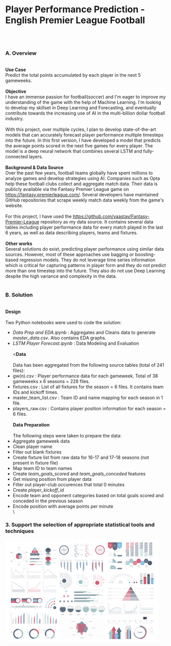 # Player Performance Prediction - English Premier League Football  
<br/><br/>
### A. Overview 
\
**Use Case**\
Predict the total points accumulated by each player in the next 5 gameweeks.\
\
**Objective** \
I have an immense passion for football(soccer) and I'm eager to improve my understanding of the game with the help of Machine Learning. I'm looking to develop my skillset in Deep Learning and Forecasting, and eventually contribute towards the increasing use of AI in the multi-billion dollar football industry.\
\
With this project, over multiple cycles, I plan to develop state-of-the-art models that can accurately forecast player performance multiple timesteps into the future. In this first version, I have developed a model that predicts the average points scored in the next five games for every player. The model is a deep neural network that combines several LSTM and fully-connected layers.\
\
**Background & Data Source** \
Over the past few years, football teams globally have spent millions to analyze games and develop strategies using AI. Companies such as Opta help these football clubs collect and aggregate match data. Their data is publicly available via the Fantasy Premier League game on https://fantasy.premierleague.com/. Several developers have maintained GitHub repositories that scrape weekly match data weekly from the game's website.\
\
For this project, I have used the https://github.com/vaastav/Fantasy-Premier-League repository as my data source. It contains several data tables including player performance data for every match played in the last 6 years, as well as data describing players, teams and fixtures.\
\
**Other works** \
Several solutions do exist, predicting player performance using similar data sources. However, most of these approaches use bagging or boosting-based regression models. They do not leverage time series information which is critical for capturing patterns in player form and they do not predict more than one timestep into the future. They also do not use Deep Learning despite the high variance and complexity in the data.
<br/><br/>

### B. Solution
\
**Design**\
\
Two Python notebooks were used to code the solution:
- *Data Prep and EDA.ipynb* : Aggregates and Cleans data to generate *master_data.csv*. Also contains EDA graphs.
- *LSTM Player Forecast.ipynb* : Data Modeling and Evaluation
<br/><br/>
<**Data**\
\
Data has been aggregated from the following source tables (total of 241 files):
- gw(n).csv : Player performance data for each gameweek. Total of 38 gameweeks x 6 seasons = 228 files.
- fixtures.csv : List of all fixtures for the season = 6 files. It contains team IDs and kickoff times.
- master_team_list.csv : Team ID and name mapping for each season in 1 file.
- players_raw.csv : Contains player position information for each season = 6 files.
\
\
**Data Preparation**\
\
The following steps were taken to prepare the data:
- Aggregate gameweek data
- Clean player name
- Filter out blank fixtures
- Create fixture list from raw data for 16-17 and 17-18 seasons (not present in fixture file)
- Map team ID to team names
- Create *team_goals_scored* and *team_goals_conceded* features
- Get missing position from player data
- Filter out player-club occurences that total 0 minutes
- Create *player_kickoff_id*
- Encode team and opponent categories based on total goals scored and conceded in the previous season
- Encode position with average points per minute
\
\

### 3. Support the selection of appropriate statistical tools and techniques

<img src="images/dummy_thumbnail.jpg?raw=true"/>


